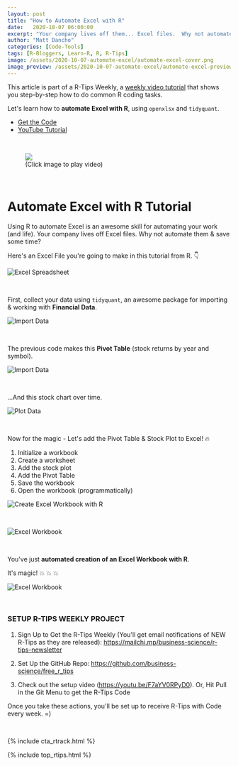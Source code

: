 ```yaml
---
layout: post
title: "How to Automate Excel with R"
date:   2020-10-07 06:00:00
excerpt: "Your company lives off them... Excel files.  Why not automate them & save some time? Here's an Excel File you're going to make in this tutorial from R."
author: "Matt Dancho"
categories: [Code-Tools]
tags: [R-Bloggers, Learn-R, R, R-Tips]
image: /assets/2020-10-07-automate-excel/automate-excel-cover.png
image_preview: /assets/2020-10-07-automate-excel/automate-excel-preview.png
---
```



This article is part of a R-Tips Weekly, a [weekly video tutorial](https://mailchi.mp/business-science/r-tips-newsletter) that shows you step-by-step how to do common R coding tasks.


Let's learn how to **automate Excel with R**, using `openxlsx` and `tidyquant`. 

- [Get the Code](https://mailchi.mp/business-science/r-tips-newsletter)
- [YouTube Tutorial](https://youtu.be/EMSkZOF-ZG8)

<br>

<figure class="text-center">
  <a href="https://youtu.be/EMSkZOF-ZG8"><img src="/assets/2020-10-07-automate-excel/video-thumb.jpg" border="0" /></a>
  <figcaption>(Click image to play video)</figcaption>
</figure>

<br>

# Automate Excel with R Tutorial

Using R to automate Excel is an awesome skill for automating your work (and life). Your company lives off Excel files.  Why not automate them &amp; save some time?

Here's an Excel File you're going to make in this tutorial from R. &#128071;

![Excel Spreadsheet](/assets/2020-10-07-automate-excel/spreadsheet.jpg)

<br>

First, collect your data using `tidyquant`, an awesome package for importing & working with **Financial Data**. 

![Import Data](/assets/2020-10-07-automate-excel/import-data.jpg)

<br>

The previous code makes this **Pivot Table** (stock returns by year and symbol). 

![Import Data](/assets/2020-10-07-automate-excel/pivot-table.jpg)

<br>

...And this stock chart over time. 

![Plot Data](/assets/2020-10-07-automate-excel/plot.jpg)


<br>

Now for the magic - Let's add the Pivot Table & Stock Plot to Excel! &#128293;
1. Initialize a workbook
2. Create a worksheet
3. Add the stock plot
4. Add the Pivot Table
5. Save the workbook
6. Open the workbook (programmatically)

![Create Excel Workbook with R](/assets/2020-10-07-automate-excel/create-workbook.jpg)

<br>

![Excel Workbook](/assets/2020-10-07-automate-excel/workbook-display.jpg)


<br>

You've just **automated creation of an Excel Workbook with R**.

It's magic! &#128165; &#128165; &#128165;

![Excel Workbook](/assets/2020-10-07-automate-excel/magic.gif)


<br>

### SETUP R-TIPS WEEKLY PROJECT

1. Sign Up to Get the R-Tips Weekly (You'll get email notifications of NEW R-Tips as they are released): https://mailchi.mp/business-science/r-tips-newsletter

2. Set Up the GitHub Repo: https://github.com/business-science/free_r_tips

3. Check out the setup video (https://youtu.be/F7aYV0RPyD0). Or, Hit Pull in the Git Menu to get the R-Tips Code

Once you take these actions, you'll be set up to receive R-Tips with Code every week. =)

<br>

{% include cta_rtrack.html %}

{% include top_rtips.html %}
